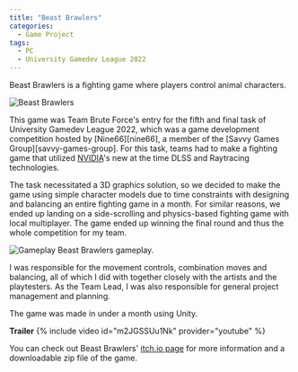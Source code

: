 ```yaml
---
title: "Beast Brawlers"
categories:
  - Game Project
tags:
  - PC
  - University Gamedev League 2022
---
```


Beast Brawlers is a fighting game where players control animal characters.

![Beast Brawlers]({{site.url}}{{site.baseurl}}/assets/images/beast-brawlers-logo.png)

This game was Team Brute Force's entry for the fifth and final task of University Gamedev League 2022, which was a game development competition hosted by [Nine66][nine66], a member of the [Savvy Games Group][savvy-games-group]. For this task, teams had to make a fighting game that utilized [NVIDIA][nvidia]'s new at the time DLSS and Raytracing technologies.

The task necessitated a 3D graphics solution, so we decided to make the game using simple character models due to time constraints with designing and balancing an entire fighting game in a month. For similar reasons, we ended up landing on a side-scrolling and physics-based fighting game with local multiplayer. The game ended up winning the final round and thus the whole competition for my team.

![Gameplay]({{site.url}}{{site.baseurl}}/assets/images/beast-brawlers-gameplay.png)
Beast Brawlers gameplay.

I was responsible for the movement controls, combination moves and balancing, all of which I did with together closely with the artists and the playtesters. As the Team Lead, I was also responsible for general project management and planning.

The game was made in under a month using Unity.

**Trailer**
{% include video id="m2JGSSUu1Nk" provider="youtube" %}

You can check out Beast Brawlers' [itch.io page][website] for more information and a downloadable zip file of the game.

[nvidia]: https://www.nvidia.com/en-us/
[website]: https://bruteforcestudios.itch.io/beast-brawlers
